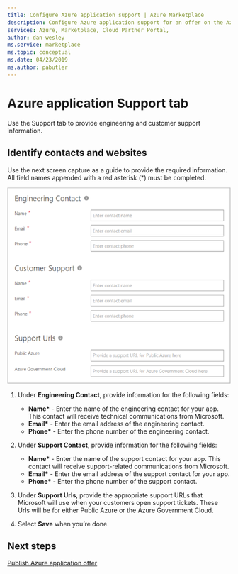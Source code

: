 ```yaml
---
title: Configure Azure application support | Azure Marketplace 
description: Configure Azure application support for an offer on the Azure Marketplace.
services: Azure, Marketplace, Cloud Partner Portal, 
author: dan-wesley
ms.service: marketplace
ms.topic: conceptual
ms.date: 04/23/2019
ms.author: pabutler
---
```


# Azure application Support tab

Use the Support tab to provide engineering and customer support information.
 
## Identify contacts and websites

Use the next screen capture as a guide to provide the required information. All field names appended with a red asterisk (*) must be completed.

  ![Support form for offer](./media/azureapp-support-tab.png)

1. Under **Engineering Contact**, provide information for the following fields:

   - **Name\*** - Enter the name of the engineering contact for your app. This contact will receive technical communications from Microsoft.
   - **Email\*** - Enter the email address of the engineering contact.
   - **Phone\*** - Enter the phone number of the engineering contact.
  
2. Under **Support Contact**, provide information for the following fields:

   - **Name\*** - Enter the name of the support contact for your app. This contact will receive support-related communications from Microsoft.
   - **Email\*** - Enter the email address of the support contact for your app.
   - **Phone\*** - Enter the phone number of the support contact.
 
3. Under **Support Urls**, provide the appropriate support URLs that Microsoft will use when your customers open support tickets. These Urls will be for either Public Azure or the Azure Government Cloud.
4. Select **Save** when you’re done.

## Next steps

[Publish Azure application offer](./cpp-publish-offer.md)
